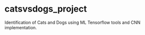 # catsvsdogs_project

Identification of Cats and Dogs using ML Tensorflow tools and CNN implementation.
